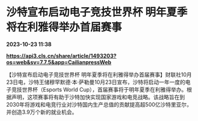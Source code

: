 # 沙特宣布启动电子竞技世界杯 明年夏季将在利雅得举办首届赛事

**2023-10-23 11:38**

**https://api3.cls.cn/share/article/1493203?os=web&sv=7.7.5&app=CailianpressWeb**

【沙特宣布启动电子竞技世界杯 明年夏季将在利雅得举办首届赛事】财联社10月23日电，沙特王储穆罕默德·本·萨勒曼10月23日宣布，沙特将启动一年一度的电子竞技世界杯（Esports World Cup），首届赛事将于明年夏季在利雅得举办。根据声明，这项赛事将有助于沙特加快实现国家游戏和电竞战略。该战略旨在到2030年将游戏和电竞行业对沙特国内生产总值的贡献提高超500亿沙特里亚尔，并创造3.9万个新的就业机会。